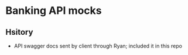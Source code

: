 # Banking API mocks

## Hsitory

* API swagger docs sent by client through Ryan; included it in this repo
